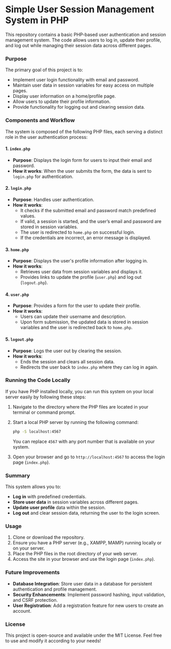 # Simple User Session Management System in PHP

This repository contains a basic PHP-based user authentication and session management system. The code allows users to log in, update their profile, and log out while managing their session data across different pages.

### Purpose

The primary goal of this project is to:
- Implement user login functionality with email and password.
- Maintain user data in session variables for easy access on multiple pages.
- Display user information on a home/profile page.
- Allow users to update their profile information.
- Provide functionality for logging out and clearing session data.

### Components and Workflow

The system is composed of the following PHP files, each serving a distinct role in the user authentication process:

#### 1. `index.php`
   - **Purpose**: Displays the login form for users to input their email and password.
   - **How it works**: When the user submits the form, the data is sent to `login.php` for authentication.

#### 2. `login.php`
   - **Purpose**: Handles user authentication.
   - **How it works**: 
     - It checks if the submitted email and password match predefined values.
     - If valid, a session is started, and the user’s email and password are stored in session variables.
     - The user is redirected to `home.php` on successful login.
     - If the credentials are incorrect, an error message is displayed.

#### 3. `home.php`
   - **Purpose**: Displays the user's profile information after logging in.
   - **How it works**:
     - Retrieves user data from session variables and displays it.
     - Provides links to update the profile (`user.php`) and log out (`logout.php`).

#### 4. `user.php`
   - **Purpose**: Provides a form for the user to update their profile.
   - **How it works**:
     - Users can update their username and description.
     - Upon form submission, the updated data is stored in session variables and the user is redirected back to `home.php`.

#### 5. `logout.php`
   - **Purpose**: Logs the user out by clearing the session.
   - **How it works**:
     - Ends the session and clears all session data.
     - Redirects the user back to `index.php` where they can log in again.

### Running the Code Locally

If you have PHP installed locally, you can run this system on your local server easily by following these steps:

1. Navigate to the directory where the PHP files are located in your terminal or command prompt.
2. Start a local PHP server by running the following command:

   ```bash
   php -S localhost:4567
   ```

   You can replace `4567` with any port number that is available on your system.

3. Open your browser and go to `http://localhost:4567` to access the login page (`index.php`).

### Summary

This system allows you to:
- **Log in** with predefined credentials.
- **Store user data** in session variables across different pages.
- **Update user profile** data within the session.
- **Log out** and clear session data, returning the user to the login screen.

### Usage

1. Clone or download the repository.
2. Ensure you have a PHP server (e.g., XAMPP, MAMP) running locally or on your server.
3. Place the PHP files in the root directory of your web server.
4. Access the site in your browser and use the login page (`index.php`).

### Future Improvements

- **Database Integration**: Store user data in a database for persistent authentication and profile management.
- **Security Enhancements**: Implement password hashing, input validation, and CSRF protection.
- **User Registration**: Add a registration feature for new users to create an account.

### License

This project is open-source and available under the MIT License. Feel free to use and modify it according to your needs!